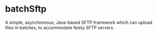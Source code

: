 # batchSftp
A simple, asynchronous, Java-based SFTP framework which can upload files in batches, to accommodate feisty SFTP servers.
